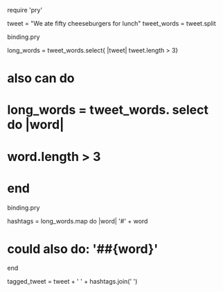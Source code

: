 require 'pry'

tweet = "We ate fifty cheeseburgers for lunch"
tweet_words = tweet.split

binding.pry

long_words = tweet_words.select{ |tweet| tweet.length > 3}

# also can do
# long_words = tweet_words. select do |word|
#   word.length > 3
# end

binding.pry

hashtags = long_words.map do |word|
  '#' + word
# could also do: '##{word}'
end

tagged_tweet = tweet + ' ' + hashtags.join(' ')


